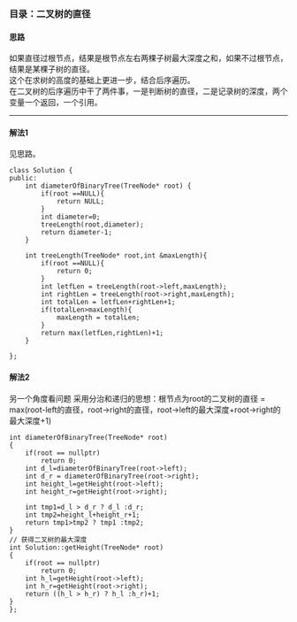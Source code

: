 ### 目录：二叉树的直径
#### 思路
如果直径过根节点，结果是根节点左右两棵子树最大深度之和，如果不过根节点，结果是某棵子树的直径。  
这个在求树的高度的基础上更进一步，结合后序遍历。  
在二叉树的后序遍历中干了两件事，一是判断树的直径，二是记录树的深度，两个变量一个返回，一个引用。

---
 
#### 解法1
见思路。

```  
class Solution {
public:
    int diameterOfBinaryTree(TreeNode* root) {
        if(root ==NULL){
            return NULL;
        }
        int diameter=0;
        treeLength(root,diameter);
        return diameter-1;
    }
    
    int treeLength(TreeNode* root,int &maxLength){
        if(root ==NULL){
            return 0;
        }    
        int letfLen = treeLength(root->left,maxLength);
        int rightLen = treeLength(root->right,maxLength);
        int totalLen = letfLen+rightLen+1;
        if(totalLen>maxLength){
            maxLength = totalLen;
        }
        return max(letfLen,rightLen)+1;
    }
    
};
```  

#### 解法2  
另一个角度看问题 采用分治和递归的思想：根节点为root的二叉树的直径 = max(root-left的直径，root->right的直径，root->left的最大深度+root->right的最大深度+1)     

```    
int diameterOfBinaryTree(TreeNode* root) 
{
    if(root == nullptr)
        return 0;
    int d_l=diameterOfBinaryTree(root->left);
    int d_r = diameterOfBinaryTree(root->right);
    int height_l=getHeight(root->left);
    int height_r=getHeight(root->right);

    int tmp1=d_l > d_r ? d_l :d_r;
    int tmp2=height_l+height_r+1;
    return tmp1>tmp2 ? tmp1 :tmp2; 
}
// 获得二叉树的最大深度
int Solution::getHeight(TreeNode* root)
{
    if(root == nullptr)
        return 0;
    int h_l=getHeight(root->left);
    int h_r=getHeight(root->right);
    return ((h_l > h_r) ? h_l :h_r)+1;
}
};
```  


 




